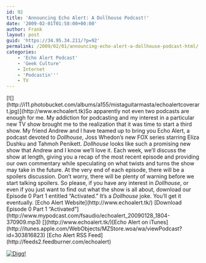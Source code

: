 ```yaml
---
id: 92
title: 'Announcing Echo Alert: A Dollhouse Podcast!'
date: '2009-02-01T01:58:00+00:00'
author: Frank
layout: post
guid: 'https://34.95.34.211/?p=92'
permalink: /2009/02/01/announcing-echo-alert-a-dollhouse-podcast-html/
categories:
    - 'Echo Alert Podcast'
    - 'Geek Culture'
    - Internet
    - 'Podcastin'''
    - TV
---
```


<div src="v5">[![](http://i11.photobucket.com/albums/a155/mistaguitarmasta/echoalertcoverart.jpg)](http://www.echoalert.tk)So apparently not even two podcasts are enough for me. My addiction for podcasting and my interest in a particular new TV show brought me to the realization that it was time to start a third show. My friend Andrew and I have teamed up to bring you Echo Alert, a podcast devoted to <span style="font-style: italic;">Dollhouse</span>, Joss Whedon’s new FOX series starring Eliza Dushku and Tahmoh Penikett. <span style="font-style: italic;">Dollhouse</span> looks like such a promising new show that Andrew and I know we’ll love it. Each week, we’ll discuss the show<span style="font-style: italic;"></span> at length, giving you a recap of the most recent episode and providing our own commentary while speculating on what twists and turns the show may take in the future. At the very end of each episode, there will be a spoilers discussion. Don’t worry, there will be plenty of warning before we start talking spoilers. So please, if you have any interest in <span style="font-style: italic;">Dollhouse</span>, or even if you just want to find out what the show is all about, download our Episode 0 Part 1 entitled “Activated.” It’s a <span style="font-style: italic;">Dollhouse</span> joke. You’ll get it eventually. [Echo Alert Website](http://www.echoalert.tk/)  
[Download Episode 0 Part 1 “Activated”](http://www.mypodcast.com/fsaudio/echoalert_20090128_1804-370909.mp3)  
[](http://www.echoalert.tk/)[Echo Alert on iTunes](http://itunes.apple.com/WebObjects/MZStore.woa/wa/viewPodcast?id=303816823)  
[Echo Alert RSS Feed](http://feeds2.feedburner.com/echoalert)

[![Digg!](http://digg.com/img/badges/100x20-digg-button.gif)  ](http://digg.com/)

</div>